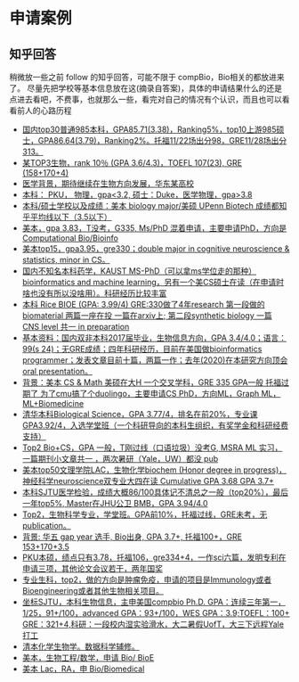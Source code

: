 # 申请案例

## 知乎回答
稍微放一些之前 follow 的知乎回答，可能不限于 compBio，Bio相关的都放进来了。
尽量先把学校等基本信息放在这(摘录自答案)，具体的申请结果什么的还是点进去看吧，不费事，也就那么一些，看完对自己的情况有个认识，而且也可以看看前人的心路历程

* [国内top30普通985本科，GPA85.71(3.38)，Ranking5%，top10上游985硕士，GPA86.64(3.79)，Ranking2%。托福11/22场出分98，GRE11/28场出分313。](https://www.zhihu.com/question/357928233/answer/1775376440)
* [某TOP3生物，rank 10％ (GPA 3.6/4.3)，TOEFL 107(23), GRE (158+170+4)](https://www.zhihu.com/question/357928233/answer/1572869165)
* [医学背景，期待继续在生物方向发展，华东某高校](https://www.zhihu.com/question/357928233/answer/1767168394)
* [本科： PKU， 物理，gpa<3.2, 硕士：Duke，医学物理，gpa>3.8](https://www.zhihu.com/question/357928233/answer/1715321475)
* [本科/硕士学校以及成绩：美本 biology major/美硕 UPenn Biotech 成绩都知乎平均线以下（3.5以下）](https://www.zhihu.com/question/357928233/answer/1736942074)
* [美本，gpa 3.83，T没考，G335, Ms/PhD 混着申请，主要申请PhD，方向是Computational Bio/Bioinfo](https://www.zhihu.com/question/357928233/answer/1642607571)
* [美本top15，gpa3.95，gre330；double major in cognitive neuroscience & statistics, minor in CS。](https://www.zhihu.com/question/357928233/answer/1602467528)
* [国内不知名本科药学，KAUST MS-PhD（可以拿ms学位走的那种）bioinformatics and machine learning，另有一个美CS硕士在读（在申请时啥也没有所以没啥用）。科研经历比较丰富](https://www.zhihu.com/question/357928233/answer/1733084382)
* [本科 Rice BIOE (GPA: 3.99/4) GRE:330做了4年research 第一段做的biomaterial 两篇一座在投 一篇在arxiv上; 第二段synthetic biology 一篇 CNS level 共一 in preparation](https://www.zhihu.com/question/357928233/answer/1607767525)
* [基本资料：国内双非本科2017届毕业，生物信息方向，GPA 3.4/4.0；语言：99(s 24)；无GRE成绩；四年科研经历，目前在美国做bioinformatics programmer；发表文章目前十篇，两篇一作；去年(2020)在本研究方向顶会oral presentation。](https://www.zhihu.com/question/357928233/answer/1722266913)
* [背景：美本 CS & Math 美硕在大H 一个交叉学科，GRE 335 GPA一般 托福过期了 为了cmu搞了个duolingo，主要申请CS PhD，方向ML，Graph ML，ML+Biomedicine](https://www.zhihu.com/question/357928233/answer/1196624190)
* [清华本科Biological Science，GPA 3.77/4，排名在前20%，专业课GPA3.92/4，入选学堂班（一个科研导向的本科生组织，有奖学金和科研经费支持）](https://www.zhihu.com/question/357928233/answer/1592694477)
* [Top2 Bio+CS，GPA 一般，T刚过线（口语垃圾）没考G, MSRA ML 实习，一篇期刊小文章共一 ，两次暑研（Yale，UW）都没 pub](https://www.zhihu.com/question/357928233/answer/1611075908)
* [美本top50文理学院LAC，生物化学biochem (Honor degree in progress)，神经科学neuroscience双专业大四在读 Cumulative GPA 3.68 GPA 3.7+](https://www.zhihu.com/question/357928233/answer/1758373159)
* [本科SJTU医学检验，成绩大概86/100具体记不清总之一般（top20%），最后一年top5%, Master在JHU公卫 BMB，GPA 3.94/4.0](https://www.zhihu.com/question/357928233/answer/1624202195)
* [Top2，生物科学专业，学堂班。GPA前10%，托福过线，GRE未考，无publication。](https://www.zhihu.com/question/357928233/answer/1676772922)
* [背景: 华五 gap year 选手, Bio出身, GPA 3.7+, 托福100+，GRE 153+170+3.5](https://www.zhihu.com/question/357928233/answer/1707714182)
* [PKU本硕，绩点只有3.78，托福106，gre334+4，一作sci六篇，发明专利在申请三项，其他论文会议若干，两年国奖](https://www.zhihu.com/question/357928233/answer/1635142184)
* [专业生科，top2，做的方向是肿瘤免疫，申请的项目是Immunology或者Bioengineering或者其他生物相关项目。](https://www.zhihu.com/question/357928233/answer/1680252009)
* [坐标SJTU，本科生物信息，主申美国compbio Ph.D. GPA：连续三年第一，1/25，91+/100，advanced GPA：93+/100，WES GPA：3.9;TOEFL：100+ GRE：321+4,科研：一段校内湿实验滑水，大二暑假UofT，大三下远程Yale打工](https://www.zhihu.com/question/357928233/answer/1468122320)
* [清本化学生物学。数据科学辅修。](https://www.zhihu.com/question/357928233/answer/1626523958)
* [美本，生物工程/数学，申请 Bio/ BioE](https://www.zhihu.com/question/357928233/answer/1720784205)
* [美本 Lac，RA，申 Bio/Biomedical ](https://www.zhihu.com/question/357928233/answer/1708518118)


<!-- ## Case 1 

### 背景
1. 教育背景
      * PKU+Bio&CS
      * 3.5+/86

2. Research Experience
      * Peking University, 本科生科研
      * Yale University, 2019 Summer
      * Microsoft Research Asia, ML, 2020
      * University of Washington, 2020 Summer

3. Publication
      * Bioinformatics 共一

4. 推荐信构成
      * 两封 PKU Research 推荐信
      * 暑研推荐信(Yale, UW)

5. 标化成绩
      * T 100(S20）
      * G 没考

### 选校以及申请结果

| 学校 | 项目 | 结果 |
|:-: | :-: | :-:|
| Yale   | BBS-CBB| Offer  |
| UW   | CSE | Offer  |
| CMU  | CPCB | Offer  |
| Stanford  | Genetics | Interview |
| Caltech   | Biology | short interview  |
| Columbia |system biology | interview  |
| Upenn  | GCB| interview  |
| MIT  | EECS | interview  |
| Cambridge   | CCAIM | interview  |
| Tri-institute | CBM | -|
| UCLA | bioinformatics | -|
| EMBL-EBI | Bioinformatics | - |
| UW |  genome science  | - |
| Cambridge  | Sanger  | - |
| Harvard  | BIG  | - |
| Princeton  | QCB | - |
| MIT  | CSB  | - |
| JHU  | BME  | - | -->


